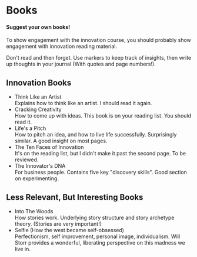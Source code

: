 # Books

#### Suggest your own books!

To show engagement with the innovation course, you should probably show engagement with innovation reading material. 

Don't read and then forget. Use markers to keep track of insights, then write up thoughts in your journal (With quotes and page numbers!). 

## Innovation Books

* Think Like an Artist <br>
  Explains how to think like an artist. I should read it again.
* Cracking Creativity <br>
  How to come up with ideas. This book is on your reading list. You should read it.
* Life's a Pitch <br>
  How to pitch an idea, and how to live life successfully. Surprisingly similar. A good insight on most pages.
* The Ten Faces of Innovation <br>
  It's on the reading list, but I didn't make it past the second page. To be reviewed.
* The Innovator's DNA <br>
  For business people. Contains five key "discovery skills". Good section on experimenting.

## Less Relevant, But Interesting Books

* Into The Woods <br>
  How stories work. Underlying story structure and story archetype theory. (Stories are very important!)
* Selfie (How the west became self-obsessed) <br>
  Perfectionism, self improvement, personal image, individualism. Will Storr provides a wonderful, liberating perspective on this madness we live in.
